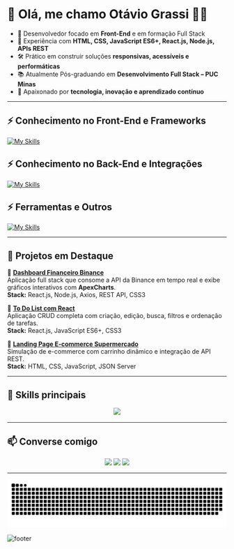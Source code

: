 # 👋 Olá, me chamo Otávio Grassi 👨‍💻  

- 🎯 Desenvolvedor focado em **Front-End** e em formação Full Stack  
- 🔧 Experiência com **HTML, CSS, JavaScript ES6+, React.js, Node.js, APIs REST**  
- 🛠️ Prático em construir soluções **responsivas, acessíveis e performáticas**  
- 📚 Atualmente Pós-graduando em **Desenvolvimento Full Stack – PUC Minas**  
- 🚀 Apaixonado por **tecnologia, inovação e aprendizado contínuo**  

---

## ⚡ Conhecimento no Front-End e Frameworks  
[![My Skills](https://skillicons.dev/icons?i=html,css,js,react,bootstrap,tailwind,figma&perline=5)](https://skillicons.dev)  

## ⚡ Conhecimento no Back-End e Integrações  
[![My Skills](https://skillicons.dev/icons?i=nodejs,express,firebase,python,c,git,github&perline=5)](https://skillicons.dev)  

## ⚡ Ferramentas e Outros  
[![My Skills](https://skillicons.dev/icons?i=wordpress,trello,notion,vscode,linux&perline=5)](https://skillicons.dev)  

---

## 📌 Projetos em Destaque  

🔹 [**Dashboard Financeiro Binance**](https://github.com/OtavioGrassi/Dashboard-Binance-Api-React)  
Aplicação full stack que consome a API da Binance em tempo real e exibe gráficos interativos com **ApexCharts**.  
**Stack:** React.js, Node.js, Axios, REST API, CSS3  

🔹 [**To Do List com React**](https://github.com/OtavioGrassi/To-Do-List-em-React-JS)  
Aplicação CRUD completa com criação, edição, busca, filtros e ordenação de tarefas.  
**Stack:** React.js, JavaScript ES6+, CSS3  

🔹 [**Landing Page E-commerce Supermercado**](https://github.com/OtavioGrassi/Teste-Front-Tgid)  
Simulação de e-commerce com carrinho dinâmico e integração de API REST.  
**Stack:** HTML, CSS, JavaScript, JSON Server  

---

## 🚀 Skills principais  
<p align="center">
  <a href="https://skillicons.dev">
    <img src="https://skillicons.dev/icons?i=html,css,js,react,nodejs,express,git,github,figma&theme=light&perline=9" />
  </a>
</p>  

---

## 📫 Converse comigo  
<p align="center">
  <a href="mailto:ramosgrassi@gmail.com"><img src="https://img.shields.io/badge/Gmail-D14836?style=for-the-badge&logo=gmail&logoColor=white" /></a>
  <a href="https://www.linkedin.com/in/otavio-grassi"><img src="https://img.shields.io/badge/LinkedIn-0A66C2?style=for-the-badge&logo=linkedin&logoColor=white" /></a>
  <a href="https://portfolio-otavio-grassi.netlify.app"><img src="https://img.shields.io/badge/Portfólio-000000?style=for-the-badge&logo=vercel&logoColor=white" /></a>
</p>  

---

[![Snake animation](https://raw.githubusercontent.com/Platane/snk/output/github-contribution-grid-snake.svg)](https://github.com/Platane/snk)  

![footer](https://capsule-render.vercel.app/api?type=soft&text=Obrigado%20pela%20visita!&height=100&fontSize=30&section=footer&animation=blink&color=#384ca8)

